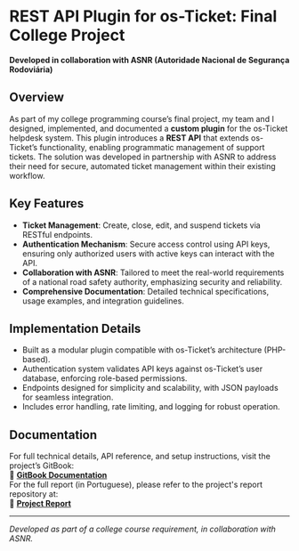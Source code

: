 # REST API Plugin for os-Ticket: Final College Project  

**Developed in collaboration with ASNR (Autoridade Nacional de Segurança Rodoviária)**  

## Overview  
As part of my college programming course’s final project, my team and I designed, implemented, and documented a **custom plugin** for the os-Ticket helpdesk system. This plugin introduces a **REST API** that extends os-Ticket’s functionality, enabling programmatic management of support tickets. The solution was developed in partnership with ASNR to address their need for secure, automated ticket management within their existing workflow.  

## Key Features  
- **Ticket Management**: Create, close, edit, and suspend tickets via RESTful endpoints.  
- **Authentication Mechanism**: Secure access control using API keys, ensuring only authorized users with active keys can interact with the API.  
- **Collaboration with ASNR**: Tailored to meet the real-world requirements of a national road safety authority, emphasizing security and reliability.  
- **Comprehensive Documentation**: Detailed technical specifications, usage examples, and integration guidelines.  

## Implementation Details  
- Built as a modular plugin compatible with os-Ticket’s architecture (PHP-based).  
- Authentication system validates API keys against os-Ticket’s user database, enforcing role-based permissions.  
- Endpoints designed for simplicity and scalability, with JSON payloads for seamless integration.  
- Includes error handling, rate limiting, and logging for robust operation.  

## Documentation  
For full technical details, API reference, and setup instructions, visit the project’s GitBook:  
🔗 [**GitBook Documentation**](https://tomasgomesisel.gitbook.io/projeto-ansr-isel)  
For the full report (in Portuguese), please refer to the project's report repository at:  
🔗 [**Project Report**](https://github.com/TomasGomes02/ostTicket-API)

---

*Developed as part of a college course requirement, in collaboration with ASNR.*  
